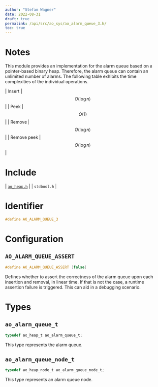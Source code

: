 ```yaml
---
author: "Stefan Wagner"
date: 2022-08-31
draft: true
permalink: /api/src/ao_sys/ao_alarm_queue_3.h/
toc: true
---
```


# Notes

This module provides an implementation for the alarm queue based on a pointer-based binary heap. Therefore, the alarm queue can contain an unlimited number of alarms. The following table exhibits the time complexities of the individual operations.

| Insert | $$O(\log n)$$ |
| Peek | $$O(1)$$ |
| Remove | $$O(\log n)$$ |
| Remove peek | $$O(\log n)$$ |

# Include

| [`ao_heap.h`](../ao/ao_heap.h.md) |
| `stdbool.h` |

# Identifier

```c
#define AO_ALARM_QUEUE_3
```

# Configuration

## `AO_ALARM_QUEUE_ASSERT`

```c
#define AO_ALARM_QUEUE_ASSERT (false)
```

Defines whether to assert the correctness of the alarm queue upon each insertion and removal, in linear time. If that is not the case, a runtime assertion failure is triggered. This can aid in a debugging scenario.

# Types

## `ao_alarm_queue_t`

```c
typedef ao_heap_t ao_alarm_queue_t;
```

This type represents the alarm queue.

## `ao_alarm_queue_node_t`

```c
typedef ao_heap_node_t ao_alarm_queue_node_t;
```

This type represents an alarm queue node.
